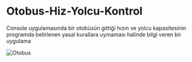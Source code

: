 # Otobus-Hiz-Yolcu-Kontrol
Console uygulamasında bir otobüsün gittiği hızın ve yolcu kapasitesinin programda belirlenen yasal kurallara uymaması halinde bilgi veren bir uygulama


![Otobus](https://github.com/FurkanAykan/Otobus-Hiz-Yolcu-Kontrol/assets/119108142/807685ac-5c1d-4e93-805d-0d49cdf43aa1)
